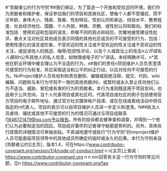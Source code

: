 #“贡献者公约行为守则”##我们保证，为了营造一个开放和受欢迎的环境，我们作为贡献者和维护者，保证参加我们的项目和民族社区，使每个人都不受骚扰，而不论年龄、身体大小、残疾、族裔、性别特征、性别认同和表达、经验水平、教育程度、社会经济地位、国籍、个人外貌、种族、宗教、或性别认同和取向。我们的标准包括：使用欢迎和包容的语言，恭敬不同的观点和经历，优雅地接受建设性批评，重点关注对社区其他成员表示同情的其他社区成员的不可接受的行为，包括：使用性感化的语言或形象，不受欢迎的性关注或不受欢迎的性关注或不受欢迎的性关注，或促进他人的挑逗、侮辱/贬损性评论，以及个人或政治上的攻击n*公开或私人骚扰n*公布其他人的私人信息，如物理或电子的“n”讲话，未经明确许可，n*其他在职业环境中被合理认为不合适的行为，n#我们的责任n项目维护人员负责澄清可接受的行为标准，并应采取适当和公平的纠正行动，以应对任何不可接受的行为。NnProject维护人员有权利和责任删除、编辑或拒绝注释、提交、代码、wiki编辑、问题和与本行为守则不一致的其他贡献(N)，或暂时或永久禁止任何他们认为不适当、威胁、冒犯或有害的行为的贡献者。本行为准则既适用于项目空间，也适用于公共空间，当个人代表项目或其社区时。代表项目或社区的例子包括使用官方项目的电子邮件地址、通过官方社交媒体帐户投递、或在在线或离线活动中担任指定的n代表人。项目的表示可以由项目维护人员进一步定义和澄清。N##执法人员虐待、骚扰或其他不可接受的行为的情况可通过与项目组联系(1848721479@qq.com予以报告。所有的投诉都会被审查和调查，并得到一个他们认为必要和适当的回应。项目组对事件的记者保守秘密是势利的。另外，具体执行政策的详细情况可单独张贴。不真诚地遵守或执行“行为守则”的nnproject维护人员可能面临项目领导中的其他成员所确定的临时或永久的后果。本行为守则来自[贡献者公约][主页]，版本1.4，可在https://www.contributor-covenant.org/version/1/4/code-of-conduct.html n n[主页]上查阅：https://www.contributor-covenant.org n n nor回答有关这一行为守则的常见问题，见n https://www.contributor-covenant.org/faq
